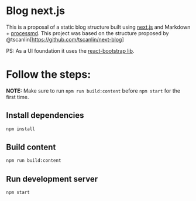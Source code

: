 # Blog next.js

This is a proposal of a static blog structure built using [next.js](https://github.com/zeit/next.js/) and Markdown + [processmd](https://github.com/tscanlin/processmd). This project was based on the structure proposed by @tscanlin[https://github.com/tscanlin/next-blog]

PS: As a UI foundation it uses the [react-bootstrap lib](https://react-bootstrap.github.io/).

# Follow the steps:

**NOTE:** Make sure to run `npm run build:content` before `npm start` for the first time.

## Install dependencies

```sh
npm install
```

## Build content

```sh
npm run build:content
```

## Run development server

```sh
npm start
```


